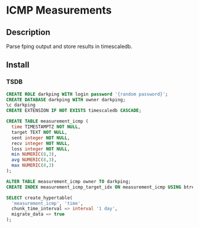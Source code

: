 # ICMP Measurements

## Description

Parse fping output and store results in timescaledb.

## Install

### TSDB

```sql
CREATE ROLE darkping WITH login password '{random password}';
CREATE DATABASE darkping WITH owner darkping;
\c darkping
CREATE EXTENSION IF NOT EXISTS timescaledb CASCADE;

CREATE TABLE measurement_icmp (
  time TIMESTAMPTZ NOT NULL,
  target TEXT NOT NULL,
  sent integer NOT NULL,
  recv integer NOT NULL,
  loss integer NOT NULL,
  min NUMERIC(8,3),
  avg NUMERIC(8,3),
  max NUMERIC(8,3)
);

ALTER TABLE measurement_icmp owner TO darkping;
CREATE INDEX measurement_icmp_target_idx ON measurement_icmp USING btree(target);

SELECT create_hypertable(
  'measurement_icmp', 'time',
  chunk_time_interval => interval '1 day',
  migrate_data => true
);
```
